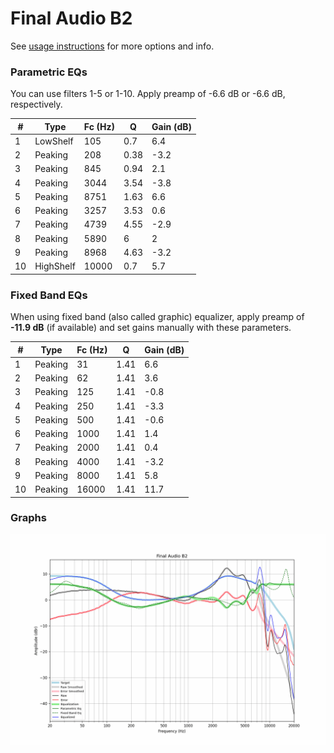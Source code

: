 # Final Audio B2
See [usage instructions](https://github.com/jaakkopasanen/AutoEq#usage) for more options and info.

### Parametric EQs
You can use filters 1-5 or 1-10. Apply preamp of -6.6 dB or -6.6 dB, respectively.

|   # | Type      |   Fc (Hz) |    Q |   Gain (dB) |
|-----|-----------|-----------|------|-------------|
|   1 | LowShelf  |       105 | 0.7  |         6.4 |
|   2 | Peaking   |       208 | 0.38 |        -3.2 |
|   3 | Peaking   |       845 | 0.94 |         2.1 |
|   4 | Peaking   |      3044 | 3.54 |        -3.8 |
|   5 | Peaking   |      8751 | 1.63 |         6.6 |
|   6 | Peaking   |      3257 | 3.53 |         0.6 |
|   7 | Peaking   |      4739 | 4.55 |        -2.9 |
|   8 | Peaking   |      5890 | 6    |         2   |
|   9 | Peaking   |      8968 | 4.63 |        -3.2 |
|  10 | HighShelf |     10000 | 0.7  |         5.7 |

### Fixed Band EQs
When using fixed band (also called graphic) equalizer, apply preamp of **-11.9 dB** (if available) and set gains manually with these parameters.

|   # | Type    |   Fc (Hz) |    Q |   Gain (dB) |
|-----|---------|-----------|------|-------------|
|   1 | Peaking |        31 | 1.41 |         6.6 |
|   2 | Peaking |        62 | 1.41 |         3.6 |
|   3 | Peaking |       125 | 1.41 |        -0.8 |
|   4 | Peaking |       250 | 1.41 |        -3.3 |
|   5 | Peaking |       500 | 1.41 |        -0.6 |
|   6 | Peaking |      1000 | 1.41 |         1.4 |
|   7 | Peaking |      2000 | 1.41 |         0.4 |
|   8 | Peaking |      4000 | 1.41 |        -3.2 |
|   9 | Peaking |      8000 | 1.41 |         5.8 |
|  10 | Peaking |     16000 | 1.41 |        11.7 |

### Graphs
![](./Final%20Audio%20B2.png)
